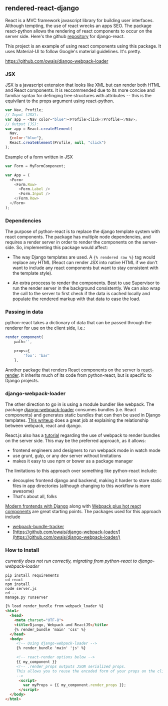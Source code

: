## rendered-react-django

React is a MVC framework javascript library for building user interfaces. Although tempting, the use of react wrecks an apps SEO. The package react-python allows the rendering of react components to occur on the server side. Here's the github [repository](https://github.com/mic159/react-render) for django-react.

This project is an example of using react components using this package. It uses Material-UI to follow Google's material guidelines. It's pretty.


https://github.com/owais/django-webpack-loader

### JSX

JSX is a javascript extension that looks like XML but can render both HTML and React components. It is reccommended due to its more concise and familiar syntax for definging tree structures with attributes -- this is the equivilant to the props argument using react-python.

```javascript
var Nav, Profile;
// Input (JSX):
var app = <Nav color="blue"><Profile>click</Profile></Nav>;
// Output (JS):
var app = React.createElement(
  Nav,
  {color:"blue"},
  React.createElement(Profile, null, "click")
);
```

Example of a form written in JSX

```javascript
var Form = MyFormComponent;

var App = (
  <Form>
    <Form.Row>
      <Form.Label />
      <Form.Input />
    </Form.Row>
  </Form>
);
```

### Dependencies

The purpose of python-react is to replace the django template system with react components. The package has multiple node dependencies, and requires a render server in order to render the components on the server-side. So, implementing this package would affect:

- The way Django templates are used. A ```{% rendered raw %}``` tag would replace any HTML (React can render JSX into native HTML if we don't want to include any react components but want to stay consistent with the template style).

- An extra proccess to render the components. Best to use Supervisor to run the render server in the background consistently. We can also wrap the call to the server to first check if the data is cached locally and populate the rendered markup with that data to ease the load.

### Passing in data

python-react takes a dictionary of data that can be passed through the renderer for use on the client side, i.e.:


```Javascript
render_component(
    path='',

    props={
        'foo': 'bar'
    },
```

Another package that renders React components on the server is [react-render](https://github.com/mic159/react-render). It inherits much of its code from python-react, but is specific to Django projects.

### django-webpack-loader

The other direction to go in is using a module bundler like webpack. The package [django-webpack-loader](https://github.com/owais/django-webpack-loader/) consumes bundles (i.e. React components) and generates static bundles that can then be used in Django templates. [This writeup](http://owaislone.org/blog/webpack-plus-reactjs-and-django/) does a great job at explaining the relationship between webpack, react and django.

React.js also has a [tutorial](http://reactjs.net/guides/webpack.html) regarding the use of webpack to render bundles on the server side. This may be the preferred approach, as it allows:

- frontend engineers and designers to run webpack mode in watch mode
- use grunt, gulp, or any dev server without limitations
- makes it easy to use npm or bower as a package manager

The limitations to this approach over something like python-react include:

- decouples frontend django and backend, making it harder to store static files in app directories (although changing to this workflow is more awesome)
- That's about all, folks

[Modern frontends with Django](http://owaislone.org/blog/modern-frontends-with-django/) along with [Webpack plus hot react components](http://owaislone.org/blog/webpack-plus-reactjs-and-django/) are great starting points. The packages used for this approach include

- [webpack-bundle-tracker](https://github.com/owais/webpack-bundle-tracker)
- [https://github.com/owais/django-webpack-loader/](https://github.com/owais/django-webpack-loader/)

### How to Install

_currently does not run correctly, migrating from python-react to django-webpack-loader_

```
pip install requirements
cd react
npm install
node server.js
cd ..
manage.py runserver
```

```HTML
{% load render_bundle from webpack_loader %}
<html>
  <head>
    <meta charset="UTF-8">
    <title>Django, Webpack and ReactJS</title>
    {% render_bundle 'main' 'css' %}
  </head>
  <body>
     <!-- Using django-webpack-loader -->
     {% render_bundle 'main' 'js' %}

     <!-- react-render options below -->
     {{ my_component }}
     <!-- .render_props outputs JSON serialized props.
     This allows you to reuse the encoded form of your props on the client-side.
     -->
      <script>
        var myProps = {{ my_component.render_props }};
      </script>
  </body>
</html>
```
